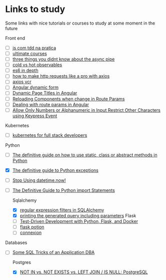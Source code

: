 # Links to study

Some links with nice tutorials or courses to study at some moment in the future

Front end
- [ ] [js com tdd na pratica](https://www.udemy.com/course/js-com-tdd-na-pratica/)
- [ ] [ultimate courses](https://www.ultimatecourses.com/)
- [ ] [three things you didnt know about the async pipe](https://blog.thoughtram.io/angular/2017/02/27/three-things-you-didnt-know-about-the-async-pipe.html)
- [ ] [cold vs hot observables](https://blog.thoughtram.io/angular/2016/06/16/cold-vs-hot-observables.html)
- [ ] [es6 in depth](https://ponyfoo.com/articles/tagged/es6-in-depth)
- [ ] [how to make http requests like a pro with axios](https://blog.logrocket.com/how-to-make-http-requests-like-a-pro-with-axios/)
- [ ] [axios vcr](https://github.com/nettofarah/axios-vcr)
- [ ] [Angular dynamic form](https://stackblitz.com/edit/angular-dynamic-form-builder)
- [ ] [Dynamic Page Titles in Angular](https://blog.bitsrc.io/dynamic-page-titles-in-angular-98ce20b5c334)
- [ ] [Reloading Components when change in Route Params](https://medium.com/@mvivek3112/reloading-components-when-change-in-route-params-angular-deed6107c6bb)
- [ ] [Dealing with route params in Angular](https://kamranahmed.info/blog/2018/02/28/dealing-with-route-params-in-angular-5/)
- [ ] [Allow Only Numbers or Alphanumeric in Input Restrict Other Characters using Keypress Event](https://www.freakyjolly.com/angular-allow-only-numbers-or-alphanumeric-in-input-restrict-other-characters-using-keypress-event/)

Kubernetes
- [ ] [kubernetes for full stack developers](https://www.digitalocean.com/community/curriculums/kubernetes-for-full-stack-developers)


Python
- [ ] [The definitive guide on how to use static, class or abstract methods in Python](https://julien.danjou.info/guide-python-static-class-abstract-methods/)
- [x] [The definitive guide to Python exceptions](https://julien.danjou.info/python-exceptions-guide/)
- [ ] [Stop Using datetime.now!](https://hakibenita.com/python-dependency-injection)
- [ ] [The Definitive Guide to Python import Statements](https://chrisyeh96.github.io/2017/08/08/definitive-guide-python-imports.html)

  Sqlalchemy
  - [x] [regular expression filters in SQLAlchemy](http://xion.io/post/code/sqlalchemy-regex-filters.html)  
  - [x] [printing the generated query including parameters](https://www.johbo.com/2016/printing-the-generated-query-including-parameters.html)
  Flask
  - [ ] [Test-Driven Development with Python, Flask, and Docker](https://testdriven.io/courses/tdd-flask/)
  - [ ] [flask potion](https://potion.readthedocs.io/en/latest/)
  - [ ] [connexion](https://connexion.readthedocs.io/en/latest/)

Databases
- [ ] [Some SQL Tricks of an Application DBA](https://hakibenita.com/sql-tricks-application-dba)

  Postgres
  - [x] [NOT IN vs. NOT EXISTS vs. LEFT JOIN / IS NULL: PostgreSQL](https://explainextended.com/2009/09/16/not-in-vs-not-exists-vs-left-join-is-null-postgresql/)
